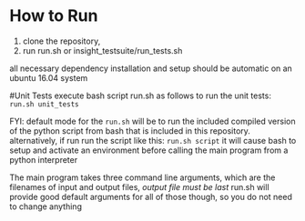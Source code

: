 # How to Run
1. clone the repository, 
2. run run.sh or insight_testsuite/run_tests.sh

all necessary dependency installation and setup should be automatic on an ubuntu 16.04 system

#Unit Tests
execute bash script run.sh as follows to run the unit tests:
`run.sh unit_tests`

FYI:
default mode for the `run.sh` will be to run the included compiled version of the python script from bash that is included in this repository.
alternatively, if run run the script like this: 
`run.sh script` 
it will cause bash to setup and activate an environment before calling the main program from a python interpreter

The main program takes three command line arguments, which are the filenames of input and output files, *output file must be last*
run.sh will provide good default arguments for all of those though, so you do not need to change anything
